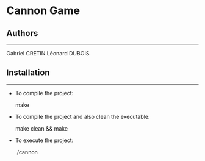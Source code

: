 # Cannon Game

## Authors
----------

Gabriel CRETIN
Léonard DUBOIS


## Installation
---------------

- To compile the project:

	make

- To compile the project and also clean the executable:

	make clean && make

- To execute the project:

	./cannon
